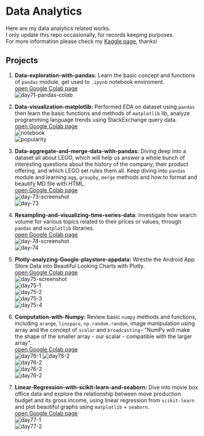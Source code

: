 # Data Analytics
Here are my data analytics related works.  
I only update this repo occasionally, for records keeping purposes.  
For more information please check my [Kaggle page](https://www.kaggle.com/angelcc), thanks!  
## Projects
1. **Data-exploration-with-pandas:** Learn the basic concept and functions of `pandas` module, get used to `.ipynb` notebook enviroment.  
[open Google Colab page](https://colab.research.google.com/drive/1M6zKkEcVuUa2faFtK4MkyPiDTF_oS-PD?usp=sharing)  
![day71-pandas-colab](./img/day71-data-science.gif)  

2. **Data-visualization-matplotlib:** Performed EDA on dataset using `pandas` then learn the basic functions and methods of `matplotlib` lib, analyze programming language trends using StackExchange query data.  
[open Google Colab page](https://colab.research.google.com/drive/1ZbayOu2tKXJW_W7O__z5ZQ_RV4s1-BNr?usp=sharing)  
![notebook](./img/day72-data-viz1.gif)  
![popularity](./img/day72-data-viz.gif)  

3. **Data-aggregate-and-merge-data-with-pandas:** Diving deep into a dataset all about LEGO, which will help us answer a whole bunch of interesting questions about the history of the company, their product offering, and which LEGO set rules them all. Keep diving into `pandas` module and learning `agg`, `groupby`, `merge` methods and how to format and beautify MD file with HTML.  
[open Google Colab page](https://colab.research.google.com/drive/1tRpyl94MWhNTMm5ouAW5AQ4o1jqqU4wN?usp=sharing)  
![day-73-screenshot](./img/day73-data-science.gif)  
![day-73](./img/day-73-lego.png)  

4. **Resampling-and-visualizing-time-series-data:** Investigate how search volume for various topics related to their prices or values, through `pandas` and `matplotlib` libraries.  
[open Google Colab page](https://colab.research.google.com/drive/1iN3VAcKX6VeBty6cvGNEzNnANiHa_ORf?usp=sharing)  
![day-74-screenshot](./img/day74-resampling-and-visualising-time-series-data.gif)  
![day-74](./img/day74-google-trend.png)  

5. **Plotly-analyzing-Google-playstore-appdata:** Wrestle the Android App Store Data into Beautiful Looking Charts with Plotly.  
[open Google Colab page](https://colab.research.google.com/drive/1Ngxezt33BE1AIbHhQSoXSieSirOHGU0t?usp=sharing)  
![day75-screenshot](./img/day75-plotly-analyzing-google-playstore.gif)  
![day75-1](./img/day75-google-playstore1.png)  
![day75-2](./img/day75-google-playstore2.png)  
![day75-3](./img/day75-google-playstore3.png)  
![day75-4](./img/day75-google-playstore4.png)  

6. **Computation-with-Numpy:** Review basic `numpy` methods and functions, including `arange`, `linspace`, `np.random.random`, image manipulation using array and the concept of `scalar` and `broadcasting`- "NumPy will make the shape of the smaller array - our scalar - compatible with the larger array".  
[open Google Colab page](https://colab.research.google.com/drive/1JaFKdppfdIZ_uBfiOAuC4uhn8F5NDQRU?usp=sharing)  
![day76-1](./img/day76-data-with-numpy.gif) 
![day76-2](./img/day76-recoon.png)   
![day76-2](./img/day76-recoon-grey.png)  
![day76-2](./img/day76-recoon-grey2.png)  
![day76-2](./img/day76-recoon-grey34.png)  

7. **Linear-Regression-with-scikit-learn-and-seaborn:** Dive into movie box office data and explore the relationship between move production budget and its gross income, using linear regression from `scikit-learn` and plot beautiful graphs using `matplotlib` + `seaborn`.  
[open Google Colab page](https://colab.research.google.com/drive/1eyAri1k7wACnbbty5lbn4nWTBOx6rzVM?usp=sharing)  
![day77-1](./img/day77-linear-regression-seaborn.gif)  
![day77-2](./img/day77-1.png)  